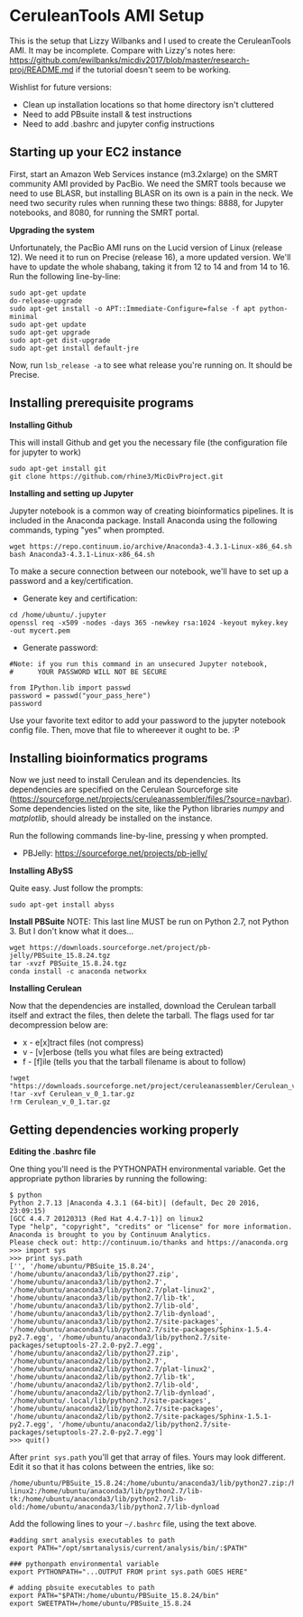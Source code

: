 # CeruleanTools AMI Setup

This is the setup that Lizzy Wilbanks and I used to create the CeruleanTools AMI. It may be incomplete. Compare with Lizzy's notes here: https://github.com/ewilbanks/micdiv2017/blob/master/research-proj/README.md if the tutorial doesn't seem to be working.

Wishlist for future versions:
* Clean up installation locations so that home directory isn't cluttered
* Need to add PBsuite install & test instructions
* Need to add .bashrc and jupyter config instructions

## Starting up your EC2 instance

First, start an Amazon Web Services instance (m3.2xlarge) on the SMRT community AMI provided by PacBio. We need the SMRT tools because we need to use BLASR, but installing BLASR on its own is a pain in the neck. We need two security rules when running these two things: 8888, for Jupyter notebooks, and 8080, for running the SMRT portal.

**Upgrading the system**

Unfortunately, the PacBio AMI runs on the Lucid version of Linux (release 12). We need it to run on Precise (release 16), a more updated version. We'll have to update the whole shabang, taking it from 12 to 14 and from 14 to 16. Run the following line-by-line:
 
```
sudo apt-get update
do-release-upgrade
sudo apt-get install -o APT::Immediate-Configure=false -f apt python-minimal
sudo apt-get update
sudo apt-get upgrade
sudo apt-get dist-upgrade
sudo apt-get install default-jre

```

Now, run ```lsb_release -a``` to see what release you're running on. It should be Precise.

## Installing prerequisite programs 

**Installing Github**

This will install Github and get you the necessary file (the configuration file for jupyter to work)

```
sudo apt-get install git
git clone https://github.com/rhine3/MicDivProject.git
```

**Installing and setting up Jupyter**

Jupyter notebook is a common way of creating bioinformatics pipelines. It is included in the Anaconda package. Install Anaconda using the following commands, typing "yes" when prompted.

```
wget https://repo.continuum.io/archive/Anaconda3-4.3.1-Linux-x86_64.sh
bash Anaconda3-4.3.1-Linux-x86_64.sh
```

To make a secure connection between our notebook, we'll have to set up a password and a key/certification.

* Generate key and certification:
```
cd /home/ubuntu/.jupyter
openssl req -x509 -nodes -days 365 -newkey rsa:1024 -keyout mykey.key -out mycert.pem
```

* Generate password:
```
#Note: if you run this command in an unsecured Jupyter notebook, 
#      YOUR PASSWORD WILL NOT BE SECURE

from IPython.lib import passwd
password = passwd("your_pass_here")
password
```

Use your favorite text editor to add your password to the jupyter notebook config file. 
Then, move that file to whereever it ought to be. :P

## Installing bioinformatics programs

Now we just need to install Cerulean and its dependencies. Its dependencies are specified on the Cerulean Sourceforge site (https://sourceforge.net/projects/ceruleanassembler/files/?source=navbar). Some dependencies listed on the site, like the Python libraries _numpy_ and _matplotlib_, should already be installed on the instance.

Run the following commands line-by-line, pressing y when prompted.

* PBJelly: https://sourceforge.net/projects/pb-jelly/ 

**Installing ABySS** 

Quite easy. Just follow the prompts:
``` 
sudo apt-get install abyss
```

**Install PBSuite**
NOTE: This last line MUST be run on Python 2.7, not Python 3. But I don't know what it does...
```
wget https://downloads.sourceforge.net/project/pb-jelly/PBSuite_15.8.24.tgz
tar -xvzf PBSuite_15.8.24.tgz
conda install -c anaconda networkx
```

**Installing Cerulean**

Now that the dependencies are installed, download the Cerulean tarball itself and extract the files, then delete the tarball. The flags used for tar decompression below are:

* x - e[x]tract files (not compress)
* v - [v]erbose (tells you what files are being extracted)
* f - [f]ile (tells you that the tarball filename is about to follow)

```
!wget "https://downloads.sourceforge.net/project/ceruleanassembler/Cerulean_v_0_1.tar.gz"
!tar -xvf Cerulean_v_0_1.tar.gz
!rm Cerulean_v_0_1.tar.gz
```


## Getting dependencies working properly

**Editing the .bashrc file**

One thing you'll need is the PYTHONPATH environmental variable. Get the appropriate python libraries by running the following:

```
$ python
Python 2.7.13 |Anaconda 4.3.1 (64-bit)| (default, Dec 20 2016, 23:09:15)
[GCC 4.4.7 20120313 (Red Hat 4.4.7-1)] on linux2
Type "help", "copyright", "credits" or "license" for more information.
Anaconda is brought to you by Continuum Analytics.
Please check out: http://continuum.io/thanks and https://anaconda.org
>>> import sys
>>> print sys.path
['', '/home/ubuntu/PBSuite_15.8.24', '/home/ubuntu/anaconda3/lib/python27.zip', '/home/ubuntu/anaconda3/lib/python2.7', '/home/ubuntu/anaconda3/lib/python2.7/plat-linux2', '/home/ubuntu/anaconda3/lib/python2.7/lib-tk', '/home/ubuntu/anaconda3/lib/python2.7/lib-old', '/home/ubuntu/anaconda3/lib/python2.7/lib-dynload', '/home/ubuntu/anaconda3/lib/python2.7/site-packages', '/home/ubuntu/anaconda3/lib/python2.7/site-packages/Sphinx-1.5.4-py2.7.egg', '/home/ubuntu/anaconda3/lib/python2.7/site-packages/setuptools-27.2.0-py2.7.egg', '/home/ubuntu/anaconda2/lib/python27.zip', '/home/ubuntu/anaconda2/lib/python2.7', '/home/ubuntu/anaconda2/lib/python2.7/plat-linux2', '/home/ubuntu/anaconda2/lib/python2.7/lib-tk', '/home/ubuntu/anaconda2/lib/python2.7/lib-old', '/home/ubuntu/anaconda2/lib/python2.7/lib-dynload', '/home/ubuntu/.local/lib/python2.7/site-packages', '/home/ubuntu/anaconda2/lib/python2.7/site-packages', '/home/ubuntu/anaconda2/lib/python2.7/site-packages/Sphinx-1.5.1-py2.7.egg', '/home/ubuntu/anaconda2/lib/python2.7/site-packages/setuptools-27.2.0-py2.7.egg']
>>> quit()

```
After `print sys.path` you'll get that array of files. Yours may look different. Edit it so that it has colons between the entries, like so:

```
/home/ubuntu/PBSuite_15.8.24:/home/ubuntu/anaconda3/lib/python27.zip:/home/ubuntu/anaconda3/lib/python2.7:/home/ubuntu/anaconda3/lib/python2.7/plat-linux2:/home/ubuntu/anaconda3/lib/python2.7/lib-tk:/home/ubuntu/anaconda3/lib/python2.7/lib-old:/home/ubuntu/anaconda3/lib/python2.7/lib-dynload
```


Add the following lines to your `~/.bashrc` file, using the text above.
```
#adding smrt analysis executables to path
export PATH="/opt/smrtanalysis/current/analysis/bin/:$PATH"

### pythonpath environmental variable
export PYTHONPATH="...OUTPUT FROM print sys.path GOES HERE"

# adding pbsuite executables to path
export PATH="$PATH:/home/ubuntu/PBSuite_15.8.24/bin"
export SWEETPATH=/home/ubuntu/PBSuite_15.8.24
```

